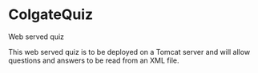 ColgateQuiz
===========

Web served quiz

This web served quiz is to be deployed on a Tomcat server and will allow questions and answers to be read from an XML file.
